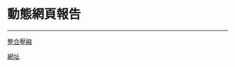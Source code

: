 # 動態網頁報告
---
[整合壓縮](https://github.com/NTX8205/allproject/tree/master/%E5%A3%93%E7%B8%AE%E6%AA%94)

[網址](https://www1.pu.edu.tw/~s1091772/web)
